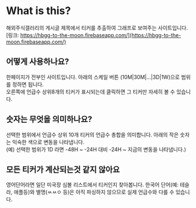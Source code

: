 # What is this?

해외주식갤러리의 게시글 제목에서 티커를 추출하여 그래프로 보여주는 사이트입니다. <br />
[링크: https://hbgg-to-the-moon.firebaseapp.com/](https://hbgg-to-the-moon.firebaseapp.com/)

## 어떻게 사용하나요?

한페이지가 전부인 사이트입니다. 아래의 스케일 버튼 (10M|30M|...|3D|1W)으로 범위를 정하면 됩니다.<br />
오른쪽에 언급수 상위8개의 티커가 표시되는데 클릭하면 그 티커만 자세히 볼 수 있습니다.

## 숫자는 무엇을 의미하나요?

선택한 범위에서 언급수 상위 10개 티커의 언급수 총합을 의미합니다. 아래의 작은 숫자는 익숙한 색으로 변동을 나타냅니다. <br />
(예) 선택한 범위가 1D 라면 -48H ~ -24H 대비 -24H ~ 지금의 변동을 나타냅니다.)

## 모든 티커가 계산되는것 같지 않아요

영어단어라면 일단 미국장 심볼 리스트에서 티커인지 찾아봅니다. 한국어 단어(예: 테슬라, 애플등)와 별명(ㅆㅆㅇ 등)은 아직 파싱하지 않으므로 실제 언급수와 다를 수 있습니다.<br />
